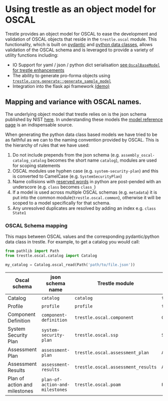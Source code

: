 # Using trestle as an object model for OSCAL

Trestle provides an object model for OSCAL to ease the development and validation of OSCAL objects that reside in the `trestle.oscal` module.
This functionality, which is built on [pydantic](https://pydantic-docs.helpmanual.io/) and [python data classes](https://docs.python.org/3/library/dataclasses.html), allows validation of the OSCAL schema and is leveraged to provide a variety of utility functions including:

- IO Support for yaml / json / python dict serialisation [see `OscalBaseModel` for trestle enhancements](https://github.com/IBM/compliance-trestle/blob/develop/trestle/core/base_model.py)
- The ability to generate pro-forma objects using [`trestle.core.generate::generate_sample_model`](https://github.com/IBM/compliance-trestle/blob/develop/trestle/core/generators.py)
- Integration into the flask api framework [(demo)](https://github.com/IBM/compliance-trestle-demos/tree/develop/trestle_flask_api)

## Mapping and variance with OSCAL names.

The underlying object model that trestle relies on is the json schema published by NIST [here](https://github.com/usnistgov/OSCAL/tree/main/json/schema). In understanding these models the [model reference page](https://pages.nist.gov/OSCAL/reference/1.0.0/) is an indispensable source.

When generating the python data class based models we have tried to be as faithful as we can to the naming convention provided by OSCAL. This is the hierarchy of rules that we have used:

1. Do not include prepends from the json schema (e.g. `assembly_oscal-catalog_catalog` becomes the short name `catalog`), modules are used for scoping statements
1. OSCAL modules use hyphen case (e.g. `system-security-plan`) and this is converted to CamelCase (e.g. `SystemSecurityPlan`)
1. Name collisions with [reserved words](https://docs.python.org/3/reference/lexical_analysis.html#keywords) in python are post-pended with an underscore (e.g. `class` becomes `class_`)
1. If a model is used across multiple OSCAL schemas (e.g. `metadata`) it is put into the common module(`trestle.oscal.common`), otherwise it will be scoped to a model specifically for that schema.
1. Any unresolved duplicates are resolved by adding an index e.g. `class State1`

### OSCAL Schema mapping

This maps between OSCAL values and the corresponding pydantic/python data class in trestle. For example, to get a catalog you would call:

```python
from pathlib import Path
from trestle.oscal.catalog import Catalog

my_catalog = Catalog.oscal_read(Path('path/to/file.json'))
```

| Oscal schema                  | json schema name                | Trestle module                     | Trestle class name          |
| ----------------------------- | ------------------------------- | ---------------------------------- | --------------------------- |
| Catalog                       | `catalog`                       | `catalog`                          | `trestle.oscal.catalog`     |
| Profile                       | `profile`                       | `profile`                          | `trestle.oscal.profile`     |
| Component Definition          | `component-definition`          | `trestle.oscal.component`          | `ComponentDefinition`       |
| System Security Plan          | `system-security-plan`          | `trestle.oscal.ssp`                | `SystemSecurityPlan`        |
| Assessment Plan               | `assessment-plan`               | `trestle.oscal.assessment_plan`    | `AssessmentPlan`            |
| Assessment Results            | `assessment-results`            | `trestle.oscal.assessment_results` | `AssessmentResults`         |
| Plan of action and milestones | `plan-of-action-and-milestones` | `trestle.oscal.poam`               | `PlanOfActionAndMilestones` |

